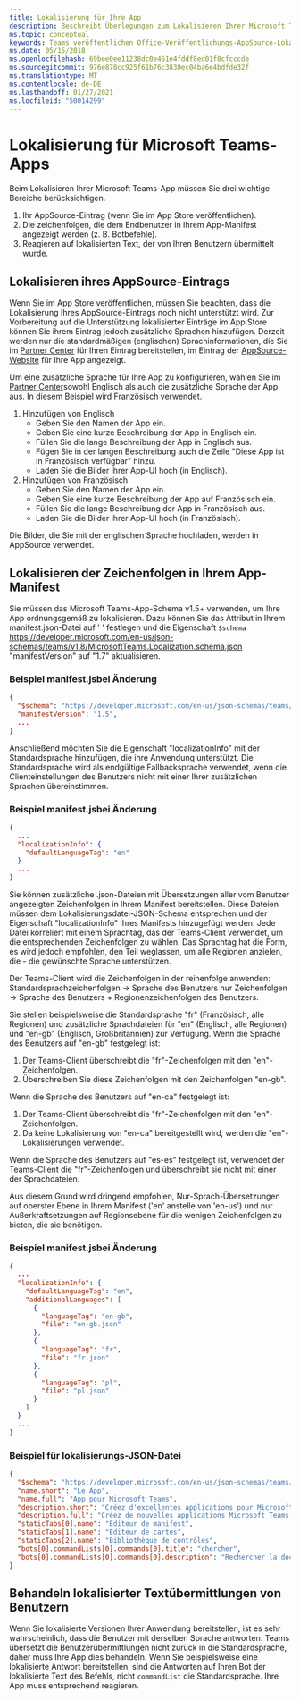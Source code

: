 ```yaml
---
title: Lokalisierung für Ihre App
description: Beschreibt Überlegungen zum Lokalisieren Ihrer Microsoft Teams-App.
ms.topic: conceptual
keywords: Teams veröffentlichen Office-Veröffentlichungs-AppSource-Lokalisierungssprache
ms.date: 05/15/2018
ms.openlocfilehash: 69bee0ee11238dc0e461e4fddf8ed01f0cfcccde
ms.sourcegitcommit: 976e870cc925f61b76c3830ec04ba6e4bdfde32f
ms.translationtype: MT
ms.contentlocale: de-DE
ms.lasthandoff: 01/27/2021
ms.locfileid: "50014299"
---
```

# <a name="localization-for-microsoft-teams-apps"></a>Lokalisierung für Microsoft Teams-Apps

Beim Lokalisieren Ihrer Microsoft Teams-App müssen Sie drei wichtige Bereiche berücksichtigen.

1. Ihr AppSource-Eintrag (wenn Sie im App Store veröffentlichen).
1. Die zeichenfolgen, die dem Endbenutzer in Ihrem App-Manifest angezeigt werden (z. B. Botbefehle).
1. Reagieren auf lokalisierten Text, der von Ihren Benutzern übermittelt wurde.

## <a name="localizing-your-appsource-listing"></a>Lokalisieren ihres AppSource-Eintrags

Wenn Sie im App Store veröffentlichen, müssen Sie beachten, dass die Lokalisierung Ihres AppSource-Eintrags noch nicht unterstützt wird. Zur Vorbereitung auf die Unterstützung lokalisierter Einträge im App Store können Sie ihrem Eintrag jedoch zusätzliche Sprachen hinzufügen. Derzeit werden nur die standardmäßigen (englischen) Sprachinformationen, die Sie im [Partner Center](/office/dev/store/submit-to-appsource-via-partner-center) für Ihren Eintrag bereitstellen, im Eintrag der [AppSource-Website](https://appsource.microsoft.com/marketplace/apps?product=office%3Bteams&page=1) für Ihre App angezeigt.

Um eine zusätzliche Sprache für Ihre App zu konfigurieren, wählen Sie im [Partner Center](/office/dev/store/submit-to-appsource-via-partner-center)sowohl Englisch als auch die zusätzliche Sprache der App aus. In diesem Beispiel wird Französisch verwendet.

1. Hinzufügen von Englisch
    * Geben Sie den Namen der App ein.
    * Geben Sie eine kurze Beschreibung der App in Englisch ein.
    * Füllen Sie die lange Beschreibung der App in Englisch aus.
    * Fügen Sie in der langen Beschreibung auch die Zeile "Diese App ist in Französisch verfügbar" hinzu.
    * Laden Sie die Bilder ihrer App-UI hoch (in Englisch).
2. Hinzufügen von Französisch
    * Geben Sie den Namen der App ein.
    * Geben Sie eine kurze Beschreibung der App auf Französisch ein.
    * Füllen Sie die lange Beschreibung der App in Französisch aus.
    * Laden Sie die Bilder ihrer App-UI hoch (in Französisch).

Die Bilder, die Sie mit der englischen Sprache hochladen, werden in AppSource verwendet.

## <a name="localizing-the-strings-in-your-app-manifest"></a>Lokalisieren der Zeichenfolgen in Ihrem App-Manifest

Sie müssen das Microsoft Teams-App-Schema v1.5+ verwenden, um Ihre App ordnungsgemäß zu lokalisieren. Dazu können Sie das Attribut in Ihrem manifest.json-Datei auf ' ' festlegen und die Eigenschaft `$schema` https://developer.microsoft.com/en-us/json-schemas/teams/v1.8/MicrosoftTeams.Localization.schema.json "manifestVersion" auf "1.7" aktualisieren.

### <a name="example-manifestjson-change"></a>Beispiel manifest.jsbei Änderung

```json
{
  "$schema": "https://developer.microsoft.com/en-us/json-schemas/teams/v1.8/MicrosoftTeams.Localization.schema.json",
  "manifestVersion": "1.5",
  ...
}
```

Anschließend möchten Sie die Eigenschaft "localizationInfo" mit der Standardsprache hinzufügen, die ihre Anwendung unterstützt. Die Standardsprache wird als endgültige Fallbacksprache verwendet, wenn die Clienteinstellungen des Benutzers nicht mit einer Ihrer zusätzlichen Sprachen übereinstimmen.

### <a name="example-manifestjson-change"></a>Beispiel manifest.jsbei Änderung

```json
{
  ...
  "localizationInfo": {
    "defaultLanguageTag": "en"
  }
  ...
}
```

Sie können zusätzliche .json-Dateien mit Übersetzungen aller vom Benutzer angezeigten Zeichenfolgen in Ihrem Manifest bereitstellen. Diese Dateien müssen [](../../resources/schema/localization-schema.md) dem Lokalisierungsdatei-JSON-Schema entsprechen und der Eigenschaft "localizationInfo" Ihres Manifests hinzugefügt werden. Jede Datei korreliert mit einem Sprachtag, das der Teams-Client verwendet, um die entsprechenden Zeichenfolgen zu wählen. Das Sprachtag hat die Form, es wird jedoch empfohlen, den Teil weglassen, um alle Regionen anzielen, die <language> - <region> die gewünschte <region> Sprache unterstützen.

Der Teams-Client wird die Zeichenfolgen in der reihenfolge anwenden: Standardsprachzeichenfolgen -> Sprache des Benutzers nur Zeichenfolgen -> Sprache des Benutzers + Regionenzeichenfolgen des Benutzers.

Sie stellen beispielsweise die Standardsprache "fr" (Französisch, alle Regionen) und zusätzliche Sprachdateien für "en" (Englisch, alle Regionen) und "en-gb" (Englisch, Großbritannien) zur Verfügung. Wenn die Sprache des Benutzers auf "en-gb" festgelegt ist:

1. Der Teams-Client überschreibt die "fr"-Zeichenfolgen mit den "en"-Zeichenfolgen.
2. Überschreiben Sie diese Zeichenfolgen mit den Zeichenfolgen "en-gb".

Wenn die Sprache des Benutzers auf "en-ca" festgelegt ist: 

1. Der Teams-Client überschreibt die "fr"-Zeichenfolgen mit den "en"-Zeichenfolgen.
2. Da keine Lokalisierung von "en-ca" bereitgestellt wird, werden die "en"-Lokalisierungen verwendet.

Wenn die Sprache des Benutzers auf "es-es" festgelegt ist, verwendet der Teams-Client die "fr"-Zeichenfolgen und überschreibt sie nicht mit einer der Sprachdateien.

Aus diesem Grund wird dringend empfohlen, Nur-Sprach-Übersetzungen auf oberster Ebene in Ihrem Manifest ('en' anstelle von 'en-us') und nur Außerkraftsetzungen auf Regionsebene für die wenigen Zeichenfolgen zu bieten, die sie benötigen.

### <a name="example-manifestjson-change"></a>Beispiel manifest.jsbei Änderung

```json
{
  ...
  "localizationInfo": {
    "defaultLanguageTag": "en",
    "additionalLanguages": [
      {
        "languageTag": "en-gb",
        "file": "en-gb.json"
      },
      {
        "languageTag": "fr",
        "file": "fr.json"
      },
      {
        "languageTag": "pl",
        "file": "pl.json"
      }
    ]
  }
  ...
}
```

### <a name="example-localization-json-file"></a>Beispiel für lokalisierungs-JSON-Datei

```json
{
  "$schema": "https://developer.microsoft.com/en-us/json-schemas/teams/v1.8/MicrosoftTeams.Localization.schema.json",
  "name.short": "Le App",
  "name.full": "App pour Microsoft Teams",
  "description.short": "Créez d'excellentes applications pour Microsoft Teams avec App.",
  "description.full": "Créez de nouvelles applications Microsoft Teams, concevez et prévisualisez des cartes bot, et explorez la documentation avec App.",
  "staticTabs[0].name": "Editeur de manifest",
  "staticTabs[1].name": "Editeur de cartes",
  "staticTabs[2].name": "Bibliothèque de contrôles",
  "bots[0].commandLists[0].commands[0].title": "chercher",
  "bots[0].commandLists[0].commands[0].description": "Rechercher la documentation Teams pertinente"
}
```

## <a name="handling-localized-text-submissions-from-your-users"></a>Behandeln lokalisierter Textübermittlungen von Benutzern

Wenn Sie lokalisierte Versionen Ihrer Anwendung bereitstellen, ist es sehr wahrscheinlich, dass die Benutzer mit derselben Sprache antworten. Teams übersetzt die Benutzerübermittlungen nicht zurück in die Standardsprache, daher muss Ihre App dies behandeln. Wenn Sie beispielsweise eine lokalisierte Antwort bereitstellen, sind die Antworten auf Ihren Bot der lokalisierte Text des Befehls, nicht `commandList` die Standardsprache. Ihre App muss entsprechend reagieren.
